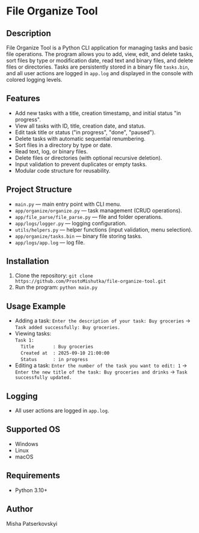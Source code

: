 # File Organize Tool

## Description
File Organize Tool is a Python CLI application for managing tasks and basic file operations. The program allows you to add, view, edit, and delete tasks, sort files by type or modification date, read text and binary files, and delete files or directories. Tasks are persistently stored in a binary file `tasks.bin`, and all user actions are logged in `app.log` and displayed in the console with colored logging levels.

## Features
- Add new tasks with a title, creation timestamp, and initial status "in progress".
- View all tasks with ID, title, creation date, and status.
- Edit task title or status ("in progress", "done", "paused").
- Delete tasks with automatic sequential renumbering.
- Sort files in a directory by type or date.
- Read text, log, or binary files.
- Delete files or directories (with optional recursive deletion).
- Input validation to prevent duplicates or empty tasks.
- Modular code structure for reusability.

## Project Structure
- `main.py` — main entry point with CLI menu.
- `app/organize/organize.py` — task management (CRUD operations).
- `app/file_parse/file_parse.py` — file and folder operations.
- `app/logs/logger.py` — logging configuration.
- `utils/helpers.py` — helper functions (input validation, menu selection).
- `app/organize/tasks.bin` — binary file storing tasks.
- `app/logs/app.log` — log file.

## Installation
1. Clone the repository: `git clone https://github.com/ProstoMishutka/file-organize-tool.git`
2. Run the program: `python main.py`

## Usage Example
- Adding a task: `Enter the description of your task: Buy groceries` → `Task added successfully: Buy groceries.`
- Viewing tasks:  
`Task 1:`  
`  Title       : Buy groceries`  
`  Created at  : 2025-09-10 21:00:00`  
`  Status      : in progress`
- Editing a task: `Enter the number of the task you want to edit: 1` → `Enter the new title of the task: Buy groceries and drinks` → `Task successfully updated.`

## Logging
- All user actions are logged in `app.log`.

## Supported OS
- Windows  
- Linux  
- macOS

## Requirements
- Python 3.10+  

## Author
Misha Patserkovskyi
